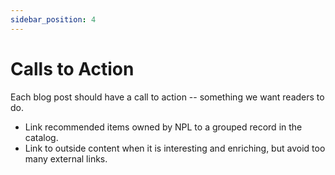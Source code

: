 ```yaml
---
sidebar_position: 4
---
```


# Calls to Action

Each blog post should have a call to action -- something we want readers to do.
- Link recommended items owned by NPL to a grouped record in the catalog.
- Link to outside content when it is interesting and enriching, but avoid too many external links.
